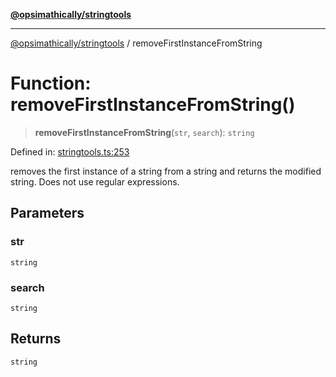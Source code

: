 [**@opsimathically/stringtools**](../README.md)

***

[@opsimathically/stringtools](../README.md) / removeFirstInstanceFromString

# Function: removeFirstInstanceFromString()

> **removeFirstInstanceFromString**(`str`, `search`): `string`

Defined in: [stringtools.ts:253](https://github.com/opsimathically/stringtools/blob/19be7bae03961147b0747304375997adca8ccd4a/src/stringtools.ts#L253)

removes the first instance of a string from a string and returns
the modified string.  Does not use regular expressions.

## Parameters

### str

`string`

### search

`string`

## Returns

`string`
